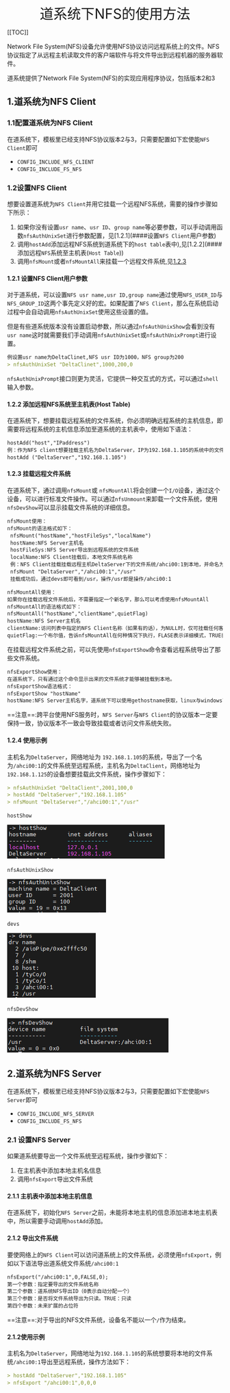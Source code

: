 <div align='center' ><font size=6>道系统下NFS的使用方法</font></div>

[[TOC]]

Network File System(NFS)设备允许使用NFS协议访问远程系统上的文件。NFS协议指定了从远程主机读取文件的客户端软件与将文件导出到远程机器的服务器软件。

道系统提供了Network File System(NFS)的实现应用程序协议，包括版本2和3

## 1.道系统为NFS Client

### 1.1配置道系统为NFS Client

在道系统下，模板里已经支持NFS协议版本2与3，只需要配置如下宏使能`NFS Client`即可

+ `CONFIG_INCLUDE_NFS_CLIENT`
+ `CONFIG_INCLUDE_FS_NFS`

### 1.2设置NFS Client

想要设置道系统为`NFS Client`并用它挂载一个远程NFS系统，需要的操作步骤如下所示：

1. 如果你没有设置`usr name`、`usr ID`、`group name`等必要参数，可以手动调用函数`nfsAuthUnixSet`进行参数配置，见[1.2.1](####设置`NFS Client`用户参数)
2. 调用`hostAdd`添加远程NFS系统到道系统下的`host table`表中),见[1.2.2](####添加远程`NFS`系统至主机表(`Host Table`))
3. 调用`nfsMount`或者`nfsMountAll`来挂载一个远程文件系统,见[1.2.3](####挂载远程文件系统)

#### 1.2.1 设置NFS Client用户参数

对于道系统，可以设置`NFS usr name,usr ID,group name`通过使用`NFS_USER_ID`与`NFS_GROUP_ID`这两个事先定义好的宏。如果配置了`NFS Client`，那么在系统启动过程中会自动调用`nfsAuthUnixSet`使用这些设置的值。

但是有些道系统版本没有设置启动参数，所以通过`nfsAuthUnixShow`会看到没有`usr name`这时就需要我们手动调用`nfsAuthUnixSet`或`nfsAuthUnixPrompt`进行设置。

```markdown
例设置usr name为DeltaClinet,NFS usr ID为1000，NFS group为200
> nfsAuthUnixSet "DeltaClinet",1000,200,0
```

`nfsAuthUnixPrompt`接口则更为灵活，它提供一种交互式的方式，可以通过`shell`输入参数。

#### 1.2.2 添加远程NFS系统至主机表(Host Table)

在道系统下，想要挂载远程系统的文件系统，你必须明确远程系统的主机信息，即需要将远程系统的主机信息添加至道系统的主机表中，使用如下语法：

```markdown
hostAdd("host","IPaddress")
例：作为NFS client想要挂载主机名为DeltaServer，IP为192.168.1.105的系统中的文件系统，那么在NFS Client的操作方法为：
hostAdd ("DeltaServer","192.168.1.105")
```

#### 1.2.3 挂载远程文件系统

在道系统下，通过调用`nfsMount`或 `nfsMountAll`将会创建一个`I/O`设备，通过这个设备，可以进行标准文件操作。可以通过`nfsUnmount`来卸载一个文件系统，使用`nfsDevShow`可以显示挂载文件系统的详细信息。

```markdown
nfsMount使用：
nfsMount的语法格式如下：
 nfsMount("hostName","hostFileSys","localName")
 hostName:NFS Server主机名
 hostFileSys:NFS Server导出到远程系统的文件系统
 localName:NFS Client挂载后，本地文件系统名称
 例：NFS Client挂载挂载远程主机DeltaServer下的文件系统/ahci00:1到本地，并命名为/usr
 nfsMount "DeltaServer","/ahci00:1","/usr"
 挂载成功后，通过devs即可看到/usr，操作/usr即是操作/ahci00:1
```

```markdown
nfsMountAll使用：
如果你在挂载远程文件系统后，不需要指定一个新名字，那么可以考虑使用nfsMountAll
nfsMountAll的语法格式如下：
nfsMountAll("hostName","clientName",quietFlag)
hostName:NFS Server主机名
clientName:访问列表中指定的NFS Client名称（如果有的话），为NULL时，仅可挂载任何客户端都可以访问的文件系统。
quietFlag:一个布尔值，告诉nfsMountAll在何种情况下执行，FLASE表示详细模式，TRUE表示安静模式
```

在挂载远程文件系统之前，可以先使用`nfsExportShow`命令查看远程系统导出了那些文件系统。

```markdown
nfsExportShow使用：
在道系统下，只有通过这个命令显示出来的文件系统才能够被挂载到本地。
nfsExportShow语法格式：
nfsExportShow "hostName"
hostName:NFS Server主机名字，道系统下可以使用gethostname获取，linux与windows下可以使用hostname命令查看
```

==注意==:跨平台使用NFS服务时，`NFS Server`与`NFS Client`的协议版本一定要保持一致，协议版本不一致会导致挂载或者访问文件系统失败。

#### 1.2.4 使用示例

主机名为`DeltaServer`，网络地址为 `192.168.1.105`的系统，导出了一个名为`/ahci00:1`的文件系统至远程系统，主机名为`DeltaClient`，网络地址为`192.168.1.125`的设备想要挂载此文件系统，操作步骤如下：

```markdown
> nfsAuthUnixSet "DeltaClient",2001,100,0
> hostAdd "DeltaServer","192.168.1.105"
> nfsMount "DeltaServer","/ahci00:1","/usr"
```

`hostShow`

![](./pic/1.PNG)

`nfsAuthUnixShow`

![2](./pic/2.PNG)

`devs`

![3](./pic/3.PNG)

`nfsDevShow`

![4](./pic/4.PNG)

## 2.道系统为NFS Server

在道系统下，模板里已经支持NFS协议版本2与3，只需要配置如下宏使能`NFS Server`即可

+ `CONFIG_INCLUDE_NFS_SERVER`
+ `CONFIG_INCLUDE_FS_NFS`

### 2.1 设置NFS Server

如果道系统要导出一个文件系统至远程系统，操作步骤如下：

1. 在主机表中添加本地主机名信息
2. 调用`nfsExport`导出文件系统

#### 2.1.1 主机表中添加本地主机信息

在道系统下，初始化`NFS Server`之前，未能将本地主机的信息添加进本地主机表中，所以需要手动调用`hostAdd`添加。

#### 2.1.2 导出文件系统

要使网络上的`NFS Client`可以访问道系统上的文件系统，必须使用`nfsExport`，例如以下语法导出道系统文件系统`/ahci00:1`

```markdown
nfsExport("/ahci00:1",0,FALSE,0);
第一个参数：指定要导出的文件系统名称
第二个参数：道系统NFS导出ID（0表示自动分配一个）
第三个参数：是否将文件系统导出为只读。TRUE：只读
第四个参数：未来扩展的占位符
```

==注意==:对于导出的NFS文件系统，设备名不能以一个`/`作为结束。

#### 2.1.2使用示例

主机名为`DeltaServer`，网络地址为`192.168.1.105`的系统想要将本地的文件系统`/ahci00:1`导出至远程系统，操作方法如下：

```markdown
> hostAdd "DeltaServer","192.168.1.105"
> nfsExport "/ahci00:1",0,0,0
```

